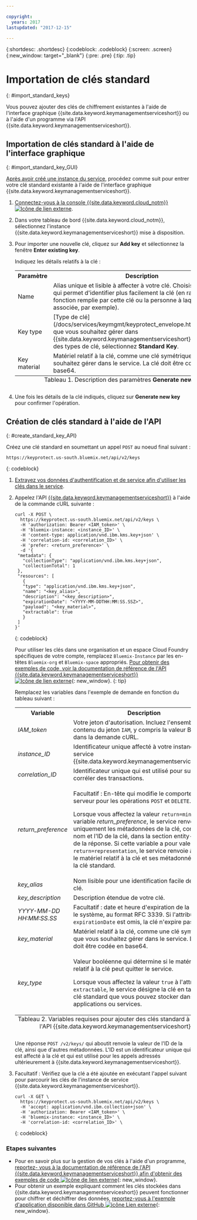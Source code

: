 ```yaml
---

copyright:
  years: 2017
lastupdated: "2017-12-15"

---
```


{:shortdesc: .shortdesc}
{:codeblock: .codeblock}
{:screen: .screen}
{:new_window: target="_blank"}
{:pre: .pre}
{:tip: .tip}

# Importation de clés standard
{: #import_standard_keys}

Vous pouvez ajouter des clés de chiffrement existantes à l'aide de l'interface graphique {{site.data.keyword.keymanagementserviceshort}} ou à l'aide d'un programme via l'API {{site.data.keyword.keymanagementserviceshort}}.

## Importation de clés standard à l'aide de l'interface graphique
{: #import_standard_key_GUI}

[Après avoir créé une instance du service](/docs/services/keymgmt/keyprotect_provision.html), procédez comme suit pour entrer votre clé standard existante à l'aide de l'interface graphique {{site.data.keyword.keymanagementserviceshort}}.

1. [Connectez-vous à la console {{site.data.keyword.cloud_notm}} ![Icône de lien externe](../../icons/launch-glyph.svg "External link icon")](https://console.bluemix.net/).
2. Dans votre tableau de bord {{site.data.keyword.cloud_notm}}, sélectionnez l'instance {{site.data.keyword.keymanagementserviceshort}} mise à disposition.
2. Pour importer une nouvelle clé, cliquez sur **Add key** et sélectionnez la fenêtre **Enter existing key**.

    Indiquez les détails relatifs à la clé :

    <table>
      <tr>
        <th>Paramètre</th>
        <th>Description</th>
      </tr>
      <tr>
        <td>Name</td>
        <td>Alias unique et lisible à affecter à votre clé. Choisissez un nom qui permet d'identifier plus facilement la clé (en rapport avec la fonction remplie par cette clé ou la personne à laquelle la clé est associée, par exemple).</td>
      </tr>
      <tr>
        <td>Key type</td>
        <td>[Type de clé](/docs/services/keymgmt/keyprotect_envelope.html#key_types) que vous souhaitez gérer dans {{site.data.keyword.keymanagementserviceshort}}. Dans la liste des types de clé, sélectionnez <b>Standard Key</b>.</td>
      </tr>
      <tr>
        <td>Key material</td>
        <td>Matériel relatif à la clé, comme une clé symétrique, que vous souhaitez gérer dans le service. La clé doit être codée en base64.</td>
      </tr>
      <caption style="caption-side:bottom;">Tableau 1. Description des paramètres <b>Generate new key</b></caption>
    </table>

3. Une fois les détails de la clé indiqués, cliquez sur **Generate new key** pour confirmer l'opération. 

## Création de clés standard à l'aide de l'API 
{: #create_standard_key_API}

Créez une clé standard en soumettant un appel `POST` au noeud final suivant :

```
https://keyprotect.us-south.bluemix.net/api/v2/keys
```
{: codeblock}

1. [Extrayez vos données d'authentification et de service afin d'utiliser les clés dans le service](/docs/services/keymgmt/keyprotect_authentication.html).

2. Appelez l'API [{{site.data.keyword.keymanagementserviceshort}}](https://console.ng.bluemix.net/apidocs/639) à l'aide de la commande cURL suivante :

    ```cURL
    curl -X POST \
      https://keyprotect.us-south.bluemix.net/api/v2/keys \
      -H 'authorization: Bearer <IAM_token>' \
      -H 'bluemix-instance: <instance_ID>' \
      -H 'content-type: application/vnd.ibm.kms.key+json' \
      -H 'correlation-id: <correlation_ID>' \
      -H 'prefer: <return_preference>' \
      -d '{
     "metadata": {
       "collectionType": "application/vnd.ibm.kms.key+json",
       "collectionTotal": 1
     },
     "resources": [
       {
       "type": "application/vnd.ibm.kms.key+json",
       "name": "<key_alias>",
       "description": "<key_description>",
       "expirationDate": "<YYYY-MM-DDTHH:MM:SS.SSZ>",
       "payload": "<key_material>",
       "extractable": true
       }
     ]
    }'
    ```
    {: codeblock}

    Pour utiliser les clés dans une organisation et un espace Cloud Foundry spécifiques de votre compte, remplacez `Bluemix-Instance` par les en-têtes `Bluemix-org` et `Bluemix-space` appropriés. [Pour obtenir des exemples de code, voir la documentation de référence de l'API {{site.data.keyword.keymanagementserviceshort}} ![Icône de lien externe](../../icons/launch-glyph.svg "External link icon")](https://console.ng.bluemix.net/apidocs/639){: new_window}.
    {: tip}

    Remplacez les variables dans l'exemple de demande en fonction du tableau suivant :
    <table>
      <tr>
        <th>Variable</th>
        <th>Description</th>
      </tr>
      <tr>
        <td><em>IAM_token</em></td>
        <td>Votre jeton d'autorisation. Incluez l'ensemble du contenu du jeton <code>IAM</code>, y compris la valeur Bearer, dans la demande cURL.</td>
      </tr>
      <tr>
        <td><em>instance_ID</em></td>
        <td>Identificateur unique affecté à votre instance de service {{site.data.keyword.keymanagementserviceshort}}. </td>
      </tr>
      <tr>
        <td><em>correlation_ID</em></td>
        <td>Identificateur unique qui est utilisé pour suivre et corréler des transactions.</td>
      </tr>
      <tr>
        <td><em>return_preference</em></td>
        <td><p>Facultatif : En-tête qui modifie le comportement du serveur pour les opérations <code>POST</code> et <code>DELETE</code>.</p><p>Lorsque vous affectez la valeur <code>return=minimal</code> à la variable <em>return_preference</em>, le service renvoie uniquement les métadonnées de la clé, comme le nom et l'ID de la clé, dans la section entity-body de la réponse. Si cette variable a pour valeur <code>return=representation</code>, le service renvoie à la fois le matériel relatif à la clé et ses métadonnées pour la clé standard.</p></td>
      </tr>
      <tr>
        <td><em>key_alias</em></td>
        <td>Nom lisible pour une identification facile de votre clé.</td>
      </tr>
      <tr>
        <td><em>key_description</em></td>
        <td>Description étendue de votre clé.</td>
      </tr>
      <tr>
        <td><em>YYYY-MM-DD</em><br><em>HH:MM:SS.SS</em></td>
        <td>Facultatif : date et heure d'expiration de la clé dans le système, au format RFC 3339. Si l'attribut <code>expirationDate</code> est omis, la clé n'expire pas. </td>
      </tr>
      <tr>
        <td><em>key_material</em></td>
        <td>Matériel relatif à la clé, comme une clé symétrique, que vous souhaitez gérer dans le service. La clé doit être codée en base64.</td>
      </tr>
      <tr>
        <td><em>key_type</em></td>
        <td>
          <p>Valeur booléenne qui détermine si le matériel relatif à la clé peut quitter le service.</p>
          <p>Lorsque vous affectez la valeur <code>true</code> à l'attribut <code>extractable</code>, le service désigne la clé en tant que clé standard que vous pouvez stocker dans vos applications ou services.</p>
        </td>
      </tr>
        <caption style="caption-side:bottom;">Tableau 2. Variables requises pour ajouter des clés standard à l'aide de l'API {{site.data.keyword.keymanagementserviceshort}} </caption>
    </table>

    Une réponse `POST /v2/keys/` qui aboutit renvoie la valeur de l'ID de la clé, ainsi que d'autres métadonnées. L'ID est un identificateur unique qui est affecté à la clé et qui est utilisé pour les appels adressés ultérieurement à {{site.data.keyword.keymanagementserviceshort}}.

3. Facultatif : Vérifiez que la clé a été ajoutée en exécutant l'appel suivant pour parcourir les clés de l'instance de service {{site.data.keyword.keymanagementserviceshort}}.

    ```cURL
    curl -X GET \
      https://keyprotect.us-south.bluemix.net/api/v2/keys \
      -H 'accept: application/vnd.ibm.collection+json' \
      -H 'authorization: Bearer <IAM_token>' \
      -H 'bluemix-instance: <instance_ID>' \
      -H 'correlation-id: <correlation_ID>' \
    ```
    {: codeblock}


### Etapes suivantes

- Pour en savoir plus sur la gestion de vos clés à l'aide d'un programme, [reportez- vous à la documentation de référence de l'API {{site.data.keyword.keymanagementserviceshort}} afin d'obtenir des exemples de code ![Icône de lien externe](../../icons/launch-glyph.svg "External link icon")](https://console.ng.bluemix.net/apidocs/639){: new_window}.
- Pour obtenir un exemple expliquant comment les clés stockées dans {{site.data.keyword.keymanagementserviceshort}} peuvent fonctionner pour chiffrer et déchiffrer des données, [reportez-vous à l'exemple d'application disponible dans GitHub ![icône Lien externe](../../icons/launch-glyph.svg "External link icon")](https://github.com/IBM-Bluemix/key-protect-helloworld-python){: new_window}.
